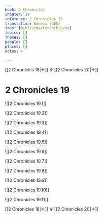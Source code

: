 ```yaml
---
book: 2 Chronicles
chapter: 19
reference: 2 Chronicles 19
translation: Geneva (GEN)
tags: [bible/chapter/bible/ot]
topics: []
themes: []
people: []
places: []
notes: >
  
---
```


[[2 Chronicles 18|<-]] ✞ [[2 Chronicles 20|->]]

# 2 Chronicles 19

![[2 Chronicles 19.1]]

![[2 Chronicles 19.2]]

![[2 Chronicles 19.3]]

![[2 Chronicles 19.4]]

![[2 Chronicles 19.5]]

![[2 Chronicles 19.6]]

![[2 Chronicles 19.7]]

![[2 Chronicles 19.8]]

![[2 Chronicles 19.9]]

![[2 Chronicles 19.10]]

![[2 Chronicles 19.11]]

[[2 Chronicles 18|<-]] ✞ [[2 Chronicles 20|->]]
